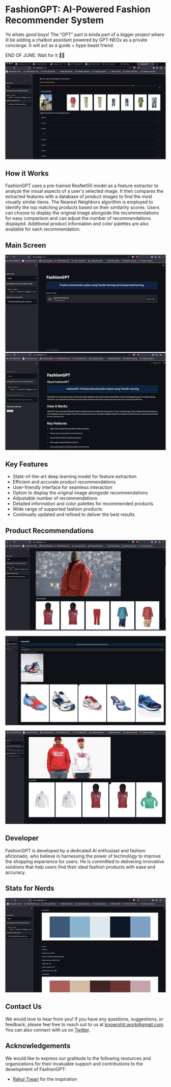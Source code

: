 # FashionGPT: AI-Powered Fashion Recommender System 

Yo whats good boys! The "GPT" part is kinda part of a bigger project where ill be adding a chatbot assistant powered by GPT-NEOx as a private concierge. It will act as a guide + hype beast friend. 

END OF JUNE: Wait for it 🥷🏻


![Main Screen](images/new_iamge2.png) 

## How it Works

FashionGPT uses a pre-trained ResNet50 model as a feature extractor to analyze the visual aspects of a user's selected image. It then compares the extracted features with a database of product images to find the most visually similar items. The Nearest Neighbors algorithm is employed to identify the top matching products based on their similarity scores. Users can choose to display the original image alongside the recommendations for easy comparison and can adjust the number of recommendations displayed. Additional product information and color palettes are also available for each recommendation.

## Main Screen
![Main Screen](images/img2.png) 
![About](images/image1.png)

## Key Features

- State-of-the-art deep learning model for feature extraction
- Efficient and accurate product recommendations
- User-friendly interface for seamless interaction
- Option to display the original image alongside recommendations
- Adjustable number of recommendations
- Detailed information and color palettes for recommended products
- Wide range of supported fashion products
- Continually updated and refined to deliver the best results

## Product Recommendations
![Product Recommendations](images/img4.png)

![Product Recommendations](images/img5.png)

![Product Recommendations](images/img7.png)

## Developer

FashionGPT is developed by a dedicated AI enthusiast and fashion aficionado, who believe in harnessing the power of technology to improve the shopping experience for users. He is committed to delivering innovative solutions that help users find their ideal fashion products with ease and accuracy.

## Stats for Nerds
![Stats for Nerds](images/new_image.png)

## Contact Us

We would love to hear from you! If you have any questions, suggestions, or feedback, please feel free to reach out to us at knowrohit.work@gmail.com. You can also connect with us on [Twitter](https://twitter.com/knowrohit07).

## Acknowledgements

We would like to express our gratitude to the following resources and organizations for their invaluable support and contributions to the development of FashionGPT:

- [Rahul Tiwari](https://twitter.com/rahul_tiwari95) for the inspiration
